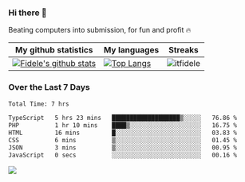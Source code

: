 ### Hi there 👋
<p>Beating computers into submission, for fun and profit 🔥</p>

|My github statistics|My languages|Streaks|
|-|-|-|
|[![Fidele's github stats](https://github-readme-stats.vercel.app/api?username=itfidele&count_private=true&show_icons=true&theme=dark&hide_title=true)](https://github.com/itfidele)|[![Top Langs](https://github-readme-stats.vercel.app/api/top-langs/?username=itfidele&show_icons=true&langs_count=8&theme=dark&layout=compact&hide_title=true)](https://github.com/itfidele)|![itfidele](https://github-readme-streak-stats.herokuapp.com/?user=itfidele&theme=dark)

### Over the Last 7 Days
<!--START_SECTION:waka-->

```txt
Total Time: 7 hrs

TypeScript   5 hrs 23 mins   ███████████████████▒░░░░░   76.86 %
PHP          1 hr 10 mins    ████▒░░░░░░░░░░░░░░░░░░░░   16.75 %
HTML         16 mins         █░░░░░░░░░░░░░░░░░░░░░░░░   03.83 %
CSS          6 mins          ▒░░░░░░░░░░░░░░░░░░░░░░░░   01.45 %
JSON         3 mins          ▒░░░░░░░░░░░░░░░░░░░░░░░░   00.95 %
JavaScript   0 secs          ░░░░░░░░░░░░░░░░░░░░░░░░░   00.16 %
```

<!--END_SECTION:waka-->



![](https://komarev.com/ghpvc/?username=itfidele)
